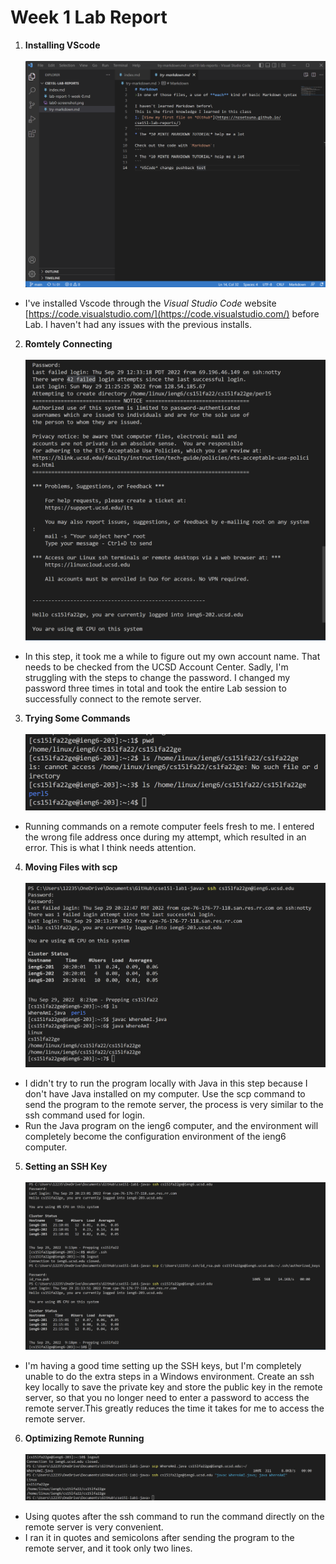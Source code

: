 # Week 1 Lab Report
1. **Installing VScode**\
\
![Image](w1p1.png) 
* I've installed Vscode through the *Visual Studio Code* website [https://code.visualstudio.com/](https://code.visualstudio.com/) before Lab. I haven't had any issues with the previous installs.

2. **Romtely Connecting**\
\
![Image](w1p2.png) 
* In this step, it took me a while to figure out my own account name. That needs to be checked from the UCSD Account Center. Sadly, I'm struggling with the steps to change the password. I changed my password three times in total and took the entire Lab session to successfully connect to the remote server.

3. **Trying Some Commands**\
\
![Image](w1p3.png)
* Running commands on a remote computer feels fresh to me. I entered the wrong file address once during my attempt, which resulted in an error. This is what I think needs attention.

4. **Moving Files with scp**\
\
![Image](w1p4.png)
* I didn't try to run the program locally with Java in this step because I don't have Java installed on my computer. Use the scp command to send the program to the remote server, the process is very similar to the ssh command used for login. 
* Run the Java program on the ieng6 computer, and the environment will completely become the configuration environment of the ieng6 computer.

5. **Setting an SSH Key**\
\
![Image](w1p5.png)
* I'm having a good time setting up the SSH keys, but I'm completely unable to do the extra steps in a Windows environment. Create an ssh key locally to save the private key and store the public key in the remote server, so that you no longer need to enter a password to access the remote server.This greatly reduces the time it takes for me to access the remote server.

6. **Optimizing Remote Running**\
\
![Image](w1p6.png) 
* Using quotes after the ssh command to run the command directly on the remote server is very convenient.
* I ran it in quotes and semicolons after sending the program to the remote server, and it took only two lines.